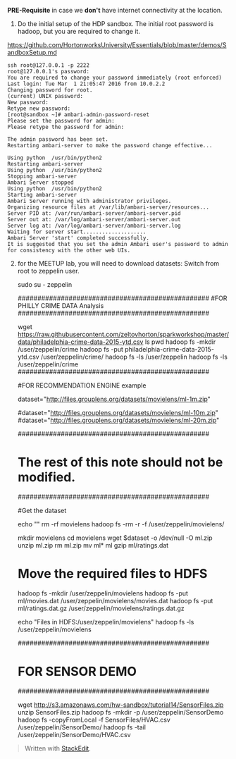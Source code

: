 

**PRE-Requisite** in case we **don't** have internet connectivity at the location. 

1) Do the  initial setup of the  HDP sandbox. The initial root password is hadoop, but you are required to change it.

https://github.com/HortonworksUniversity/Essentials/blob/master/demos/SandboxSetup.md


    ssh root@127.0.0.1 -p 2222
    root@127.0.0.1's password: 
    You are required to change your password immediately (root enforced)
    Last login: Tue Mar  1 21:05:47 2016 from 10.0.2.2
    Changing password for root.
    (current) UNIX password: 
    New password: 
    Retype new password: 
    [root@sandbox ~]# ambari-admin-password-reset
    Please set the password for admin: 
    Please retype the password for admin: 
    
    The admin password has been set.
    Restarting ambari-server to make the password change effective...
    
    Using python  /usr/bin/python2
    Restarting ambari-server
    Using python  /usr/bin/python2
    Stopping ambari-server
    Ambari Server stopped
    Using python  /usr/bin/python2
    Starting ambari-server
    Ambari Server running with administrator privileges.
    Organizing resource files at /var/lib/ambari-server/resources...
    Server PID at: /var/run/ambari-server/ambari-server.pid
    Server out at: /var/log/ambari-server/ambari-server.out
    Server log at: /var/log/ambari-server/ambari-server.log
    Waiting for server start....................
    Ambari Server 'start' completed successfully.
    It is suggested that you set the admin Ambari user's password to admin for consistency with the other web UIs.

2) for the MEETUP lab, you will need to download datasets: Switch from root to zeppelin user. 

    sudo su - zeppelin
    
    #################################################
    #FOR PHILLY CRIME DATA Analysis
    #################################################
    
    wget https://raw.githubusercontent.com/zeltovhorton/sparkworkshop/master/data/philadelphia-crime-data-2015-ytd.csv
    ls
    pwd
    hadoop fs -mkdir /user/zeppelin/crime
    hadoop fs -put philadelphia-crime-data-2015-ytd.csv /user/zeppelin/crime/
    hadoop fs -ls /user/zeppelin
    hadoop fs -ls /user/zeppelin/crime
    #################################################
    
    #FOR RECOMMENDATION ENGINE example
    
    dataset="http://files.grouplens.org/datasets/movielens/ml-1m.zip"
    
    #dataset="http://files.grouplens.org/datasets/movielens/ml-10m.zip"
    #dataset="http://files.grouplens.org/datasets/movielens/ml-20m.zip"
    
    
    #################################################
    # The rest of this note should not be modified. #
    #################################################
    
    #Get the dataset
    
    echo ""
    rm -rf movielens
    hadoop fs -rm -r -f /user/zeppelin/movielens/
    
    
    mkdir movielens
    cd movielens
    wget $dataset -o /dev/null -O ml.zip
    unzip ml.zip
    rm ml.zip
    mv ml* ml
    gzip ml/ratings.dat
    
    # Move the required files to HDFS
    
    hadoop fs -mkdir /user/zeppelin/movielens
    hadoop fs -put ml/movies.dat /user/zeppelin/movielens/movies.dat
    hadoop fs -put ml/ratings.dat.gz /user/zeppelin/movielens/ratings.dat.gz
    
    echo "Files in HDFS:/user/zeppelin/movielens"
    hadoop fs -ls /user/zeppelin/movielens
    
    #################################################
    # FOR SENSOR DEMO
    #################################################
    
    wget http://s3.amazonaws.com/hw-sandbox/tutorial14/SensorFiles.zip
    unzip SensorFiles.zip
    hadoop fs -mkdir -p /user/zeppelin/SensorDemo
    hadoop fs -copyFromLocal -f SensorFiles/HVAC.csv /user/zeppelin/SensorDemo/
    hadoop fs -tail /user/zeppelin/SensorDemo/HVAC.csv





> Written with [StackEdit](https://stackedit.io/).
